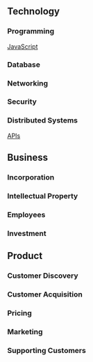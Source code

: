 ## Technology

### Programming

[JavaScript](javascript.md)

### Database

### Networking

### Security

### Distributed Systems

[APIs](apis.md)

## Business

### Incorporation

### Intellectual Property

### Employees

### Investment

## Product

### Customer Discovery

### Customer Acquisition

### Pricing

### Marketing

### Supporting Customers
